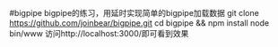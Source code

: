 #bigpipe
bigpipe的练习，用延时实现简单的bigpipe加载数据
git clone https://github.com/joinbear/bigpipe.git
cd bigpipe && npm install 
node bin/www
访问http://localhost:3000/即可看到效果